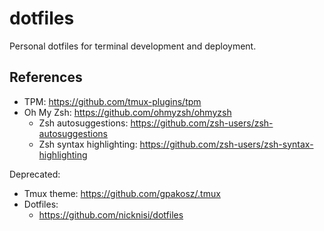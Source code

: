 # dotfiles
Personal dotfiles for terminal development and deployment.

## References

- TPM: https://github.com/tmux-plugins/tpm
- Oh My Zsh: https://github.com/ohmyzsh/ohmyzsh
    - Zsh autosuggestions: https://github.com/zsh-users/zsh-autosuggestions
    - Zsh syntax highlighting: https://github.com/zsh-users/zsh-syntax-highlighting

Deprecated:

- Tmux theme: https://github.com/gpakosz/.tmux
- Dotfiles:
    - https://github.com/nicknisi/dotfiles
